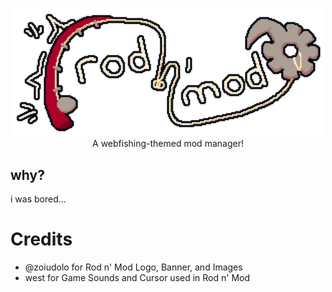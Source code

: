 <p align="center">
    <img src="https://github.com/nyxical420/rodnmod/blob/main/assets/web/banner.png?raw=true" width="500"/><br>
    A webfishing-themed mod manager!
</p>


## why?
i was bored...

# Credits
- @zoiudolo for Rod n' Mod Logo, Banner, and Images
- west for Game Sounds and Cursor used in Rod n' Mod